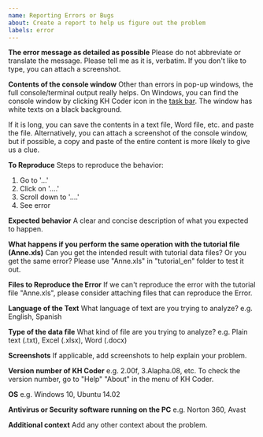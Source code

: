 ```yaml
---
name: Reporting Errors or Bugs
about: Create a report to help us figure out the problem
labels: error
---
```


<!-- Please edit the following template. -->

**The error message as detailed as possible**
Please do not abbreviate or translate the message. Please tell me as it is, verbatim. If you don't like to type, you can attach a screenshot.

**Contents of the console window**
Other than errors in pop-up windows, the full console/terminal output really helps. On Windows, you can find the console window by clicking KH Coder icon in the [task bar](https://en.wikipedia.org/wiki/Taskbar#Microsoft_Windows). The window has white texts on a black background.

If it is long, you can save the contents in a text file, Word file, etc. and paste the file. Alternatively, you can attach a screenshot of the console window, but if possible, a copy and paste of the entire content is more likely to give us a clue.

**To Reproduce**
Steps to reproduce the behavior:
1. Go to '...'
2. Click on '....'
3. Scroll down to '....'
4. See error

**Expected behavior**
A clear and concise description of what you expected to happen.

**What happens if you perform the same operation with the tutorial file (Anne.xls)**
Can you get the intended result with tutorial data files? Or you get the same error? Please use "Anne.xls" in "tutorial_en" folder to test it out.

**Files to Reproduce the Error**
If we can't reproduce the error with the tutorial file "Anne.xls", please consider attaching files that can reproduce the Error.

**Language of the Text**
What language of text are you trying to analyze?
e.g. English, Spanish

**Type of the data file**
What kind of file are you trying to analyze?
e.g. Plain text (.txt), Excel (.xlsx), Word (.docx)

**Screenshots**
If applicable, add screenshots to help explain your problem.

**Version number of KH Coder**
e.g. 2.00f, 3.Alapha.08, etc. To check the version number, go to "Help" "About" in the menu of KH Coder.

**OS**
e.g. Windows 10, Ubuntu 14.02

**Antivirus or Security software running on the PC**
e.g. Norton 360, Avast

**Additional context**
Add any other context about the problem.

